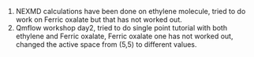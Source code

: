 1. NEXMD calculations have been done on ethylene molecule, tried to do work on Ferric oxalate but that has not worked out.
2. Qmflow workshop day2, tried to do single point tutorial with both ethylene and Ferric oxalate, Ferric oxalate one has not worked out, changed the active space from (5,5) to different values.


